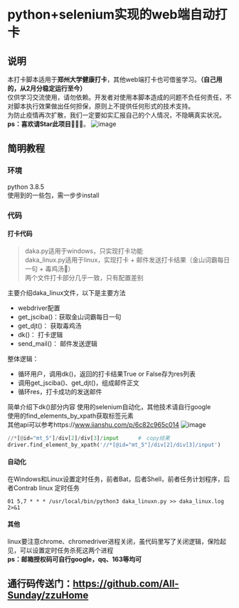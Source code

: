 # python+selenium实现的web端自动打卡
## 说明
本打卡脚本适用于**郑州大学健康打卡**，其他web端打卡也可借鉴学习。**（自己用的，从2月分稳定运行至今）**  
仅供学习交流使用，请勿依赖。开发者对使用本脚本造成的问题不负任何责任，不对脚本执行效果做出任何担保，原则上不提供任何形式的技术支持。  
为防止疫情再次扩散，我们一定要如实汇报自己的个人情况，不隐瞒真实状况。  
**ps：喜欢请Star此项目**🤞🤞🤞。
![image](https://user-images.githubusercontent.com/39648485/118446437-37ed4600-b722-11eb-914a-51635ccc6676.png)
## 简明教程
### 环境
python 3.8.5  
使用到的一些包，需一步步install
### 代码
#### 打卡代码
> daka.py适用于windows，只实现打卡功能  
> daka_linux.py适用于linux，实现打卡 + 邮件发送打卡结果（金山词霸每日一句 + 毒鸡汤🤣）  
> 两个文件打卡部分几乎一致，只有配置差别
  
主要介绍daka_linux文件，以下是主要方法  
- webdriver配置  
- get_jsciba()：获取金山词霸每日一句
- get_djt()：   获取毒鸡汤
- dk()：        打卡逻辑
- send_mail()： 邮件发送逻辑

整体逻辑：  
- 循环用户，调用dk()，返回的打卡结果True or False存为res列表
- 调用get_jsciba()、get_djt()，组成邮件正文
- 循环res，打卡成功的发送邮件

简单介绍下dk()部分内容
使用的selenium自动化，其他技术请自行google  
使用的find_elements_by_xpath获取标签元素  
其他api可以参考https://www.jianshu.com/p/6c82c965c014
![image](https://user-images.githubusercontent.com/39648485/118361352-a8c71d80-b5bd-11eb-91f4-cb75fb0e4970.png)
```python
//*[@id="mt_5"]/div[2]/div[3]/input      #　copy结果
driver.find_element_by_xpath('//*[@id="mt_5"]/div[2]/div[3]/input')
```

#### 自动化
在Windows和Linux设置定时任务，前者Bat，后者Shell，前者任务计划程序，后者Contrab
linux 定时任务
```
01 5,7 * * * /usr/local/bin/python3 daka_linuxn.py >> daka_linux.log 2>&1
```
#### 其他
linux要注意chrome、chromedriver进程关闭，虽代码里写了关闭逻辑，保险起见，可以设置定时任务杀死这两个进程  
**ps：邮箱授权码可自行google，qq、163等均可**
## 通行码传送门：https://github.com/All-Sunday/zzuHome
